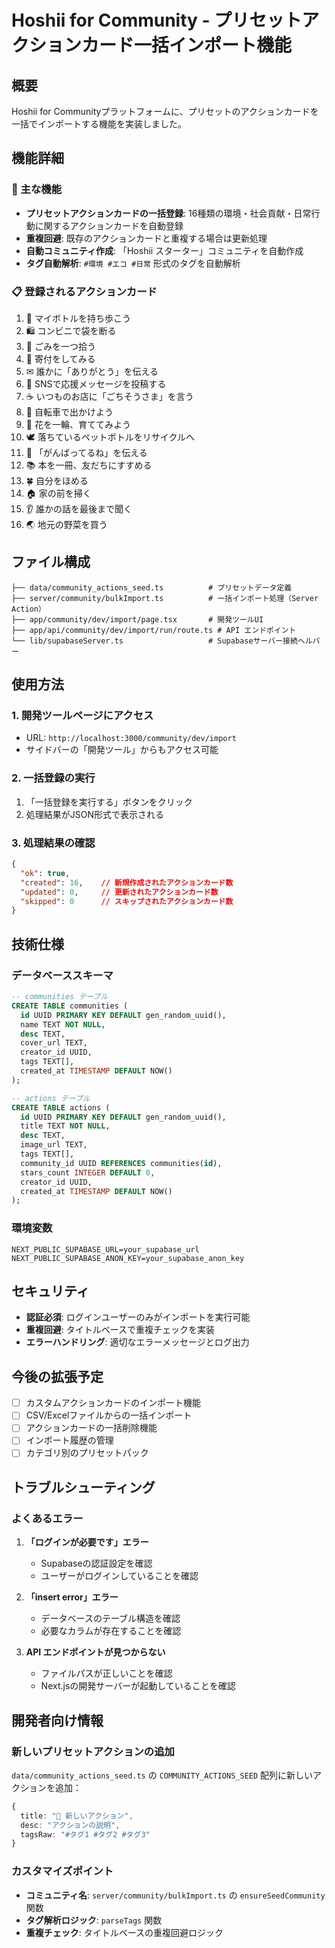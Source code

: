 # Hoshii for Community - プリセットアクションカード一括インポート機能

## 概要

Hoshii for Communityプラットフォームに、プリセットのアクションカードを一括でインポートする機能を実装しました。

## 機能詳細

### 🎯 主な機能
- **プリセットアクションカードの一括登録**: 16種類の環境・社会貢献・日常行動に関するアクションカードを自動登録
- **重複回避**: 既存のアクションカードと重複する場合は更新処理
- **自動コミュニティ作成**: 「Hoshii スターター」コミュニティを自動作成
- **タグ自動解析**: `#環境 #エコ #日常` 形式のタグを自動解析

### 📋 登録されるアクションカード
1. 🌱 マイボトルを持ち歩こう
2. 🛍 コンビニで袋を断る
3. 🚯 ごみを一つ拾う
4. 💚 寄付をしてみる
5. ✉ 誰かに「ありがとう」を伝える
6. 🌸 SNSで応援メッセージを投稿する
7. ☕ いつものお店に「ごちそうさま」を言う
8. 🚴 自転車で出かけよう
9. 🌼 花を一輪、育ててみよう
10. 🕊 落ちているペットボトルをリサイクルへ
11. 💬 「がんばってるね」を伝える
12. 📚 本を一冊、友だちにすすめる
13. 🍀 自分をほめる
14. 🏠 家の前を掃く
15. 👂 誰かの話を最後まで聞く
16. 🌏 地元の野菜を買う

## ファイル構成

```
├── data/community_actions_seed.ts          # プリセットデータ定義
├── server/community/bulkImport.ts          # 一括インポート処理（Server Action）
├── app/community/dev/import/page.tsx       # 開発ツールUI
├── app/api/community/dev/import/run/route.ts # API エンドポイント
└── lib/supabaseServer.ts                   # Supabaseサーバー接続ヘルパー
```

## 使用方法

### 1. 開発ツールページにアクセス
- URL: `http://localhost:3000/community/dev/import`
- サイドバーの「開発ツール」からもアクセス可能

### 2. 一括登録の実行
1. 「一括登録を実行する」ボタンをクリック
2. 処理結果がJSON形式で表示される

### 3. 処理結果の確認
```json
{
  "ok": true,
  "created": 16,    // 新規作成されたアクションカード数
  "updated": 0,     // 更新されたアクションカード数
  "skipped": 0      // スキップされたアクションカード数
}
```

## 技術仕様

### データベーススキーマ
```sql
-- communities テーブル
CREATE TABLE communities (
  id UUID PRIMARY KEY DEFAULT gen_random_uuid(),
  name TEXT NOT NULL,
  desc TEXT,
  cover_url TEXT,
  creator_id UUID,
  tags TEXT[],
  created_at TIMESTAMP DEFAULT NOW()
);

-- actions テーブル
CREATE TABLE actions (
  id UUID PRIMARY KEY DEFAULT gen_random_uuid(),
  title TEXT NOT NULL,
  desc TEXT,
  image_url TEXT,
  tags TEXT[],
  community_id UUID REFERENCES communities(id),
  stars_count INTEGER DEFAULT 0,
  creator_id UUID,
  created_at TIMESTAMP DEFAULT NOW()
);
```

### 環境変数
```env
NEXT_PUBLIC_SUPABASE_URL=your_supabase_url
NEXT_PUBLIC_SUPABASE_ANON_KEY=your_supabase_anon_key
```

## セキュリティ

- **認証必須**: ログインユーザーのみがインポートを実行可能
- **重複回避**: タイトルベースで重複チェックを実装
- **エラーハンドリング**: 適切なエラーメッセージとログ出力

## 今後の拡張予定

- [ ] カスタムアクションカードのインポート機能
- [ ] CSV/Excelファイルからの一括インポート
- [ ] アクションカードの一括削除機能
- [ ] インポート履歴の管理
- [ ] カテゴリ別のプリセットパック

## トラブルシューティング

### よくあるエラー

1. **「ログインが必要です」エラー**
   - Supabaseの認証設定を確認
   - ユーザーがログインしていることを確認

2. **「insert error」エラー**
   - データベースのテーブル構造を確認
   - 必要なカラムが存在することを確認

3. **API エンドポイントが見つからない**
   - ファイルパスが正しいことを確認
   - Next.jsの開発サーバーが起動していることを確認

## 開発者向け情報

### 新しいプリセットアクションの追加
`data/community_actions_seed.ts` の `COMMUNITY_ACTIONS_SEED` 配列に新しいアクションを追加：

```typescript
{
  title: "🎯 新しいアクション",
  desc: "アクションの説明",
  tagsRaw: "#タグ1 #タグ2 #タグ3"
}
```

### カスタマイズポイント
- **コミュニティ名**: `server/community/bulkImport.ts` の `ensureSeedCommunity` 関数
- **タグ解析ロジック**: `parseTags` 関数
- **重複チェック**: タイトルベースの重複回避ロジック







